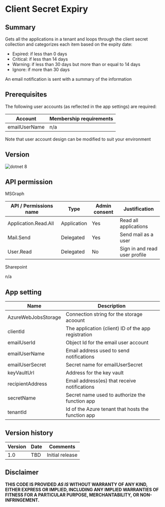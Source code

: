 # Client Secret Expiry

## Summary

Gets all the applications in a tenant and loops through the client secret collection and categorizes each item based on the expity date:
- Expired: if less than 0 days
- Critical: if less than 14 days
- Warning: if less than 30 days but more than or equal to 14 days
- Ignore: if more than 30 days

An email notification is sent with a summary of the information

## Prerequisites

The following user accounts (as reflected in the app settings) are required:

| Account           | Membership requirements                               |
| ----------------- | ----------------------------------------------------- |
| emailUserName     | n/a                                                   |

Note that user account design can be modified to suit your environment

## Version 

![dotnet 8](https://img.shields.io/badge/net8.0-blue.svg)

## API permission

MSGraph

| API / Permissions name    | Type        | Admin consent | Justification                       |
| ------------------------- | ----------- | ------------- | ----------------------------------- |
| Application.Read.All      | Application | Yes           | Read all applications               |
| Mail.Send                 | Delegated   | Yes           | Send mail as a user                 | 
| User.Read                 | Delegated   | No            | Sign in and read user profile       |

Sharepoint

n/a

## App setting

| Name                    | Description                                                                    |
| ----------------------- | ------------------------------------------------------------------------------ |
| AzureWebJobsStorage     | Connection string for the storage acoount                                      |
| clientId                | The application (client) ID of the app registration                            |
| emailUserId			  | Object Id for the email user account                                           |
| emailUserName           | Email address used to send notifications                                       |
| emailUserSecret         | Secret name for emailUserSecret                                                |
| keyVaultUrl             | Address for the key vault                                                      |
| recipientAddress        | Email address(es) that receive notifications                                   |
| secretName              | Secret name used to authorize the function app                                 |
| tenantId                | Id of the Azure tenant that hosts the function app                             |

## Version history

Version|Date|Comments
-------|----|--------
1.0|TBD|Initial release

## Disclaimer

**THIS CODE IS PROVIDED *AS IS* WITHOUT WARRANTY OF ANY KIND, EITHER EXPRESS OR IMPLIED, INCLUDING ANY IMPLIED WARRANTIES OF FITNESS FOR A PARTICULAR PURPOSE, MERCHANTABILITY, OR NON-INFRINGEMENT.**
